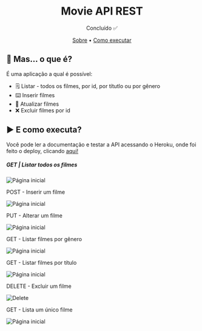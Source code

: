 
<h1 align="center">Movie API REST</h1>
<p align="center">Concluído ✅</p>
<p align="center">
 <a href="#Sobre">Sobre</a> •
 <a href="#Executar">Como executar</a>
</p>

<h2 id="Sobre">👀 Mas... o que é?</h2>
<p>É uma aplicação a qual é possível:</p>

- 🗒️ Listar - todos os filmes, por id, por títutlo ou por gênero
- ⌨️ Inserir filmes 
- 🔄 Atualizar filmes
-  ❌ Excluir filmes por id

<h2 id="Executar">▶️ E como executa?</h2>
<p>Você pode ler a documentação e testar a API acessando o Heroku, onde foi feito o deploy, clicando <a href="https://movies-api-tk.herokuapp.com/swagger-ui.html">aqui!</a></p>

<h5>GET | Listar todos os filmes</h5>
<img src="https://media.giphy.com/media/xK8DXNHuqXdk8M6yHq/giphy.gif" alt="Página inicial">

<p>POST - Inserir um filme</p>
<img src="" alt="Página inicial">

<p>PUT - Alterar um filme</p>
<img src="" alt="Página inicial">

<p>GET - Listar filmes por gênero</p>
<img src="" alt="Página inicial">

<p>GET - Listar filmes por título</p>
<img src="" alt="Página inicial">

<p>DELETE - Excluir um filme</p>
<img src="" alt="Delete">

<p>GET - Lista um único filme</p>
<img src="" alt="Página inicial">

